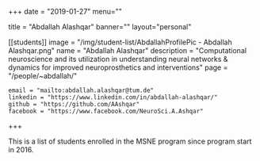 
+++
date = "2019-01-27"
menu=""


title = "Abdallah Alashqar"
banner=""
layout="personal"

[[students]]
    image = "/img/student-list/AbdallahProfilePic - Abdallah Alashqar.png"
    name = "Abdallah Alashqar"
    description = "Computational neuroscience and its utilization in understanding neural networks & dynamics for improved neuroprosthetics and interventions"
    page = "/people/~abdallah/"

    email = "mailto:abdallah.alashqar@tum.de"
    linkedin = "https://www.linkedin.com/in/abdallah-alashqar/"
    github = "https://github.com/AAshqar"
    facebook = "https://www.facebook.com/NeuroSci.A.Ashqar"


+++

This is a list of students enrolled in the MSNE program since program start in 2016.

